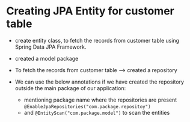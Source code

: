 # Creating JPA  Entity for customer table

- create entity class, to fetch the records from customer table using Spring
  Data JPA Framework.
- created a model package
- To fetch the records from customer table --> created a repository
- We can use the below annotations if we have created the repository outside the main package of our application:

  - mentioning package name where the repositories are present
    ``
      @EnableJpaRepositories("com.package.repositoy")
     ``
  - and ``
    @EntityScan("com.package.model")
    `` to scan the entities